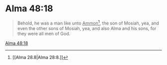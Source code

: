 # Alma 48:18

> Behold, he was a man like unto <u>Ammon</u>[^a], the son of Mosiah, yea, and even the other sons of Mosiah, yea, and also Alma and his sons, for they were all men of God.

[Alma 48:18](https://www.churchofjesuschrist.org/study/scriptures/bofm/alma/48?lang=eng&id=p18#p18)


[^a]: [[Alma 28.8|Alma 28:8.]]
